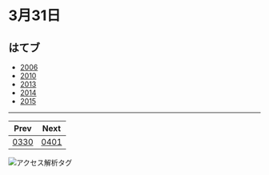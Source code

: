# 3月31日

## はてブ

- [2006](http://b.hatena.ne.jp//kjw_junichi/20080331)
- [2010](http://b.hatena.ne.jp//kjw_junichi/20100331)
- [2013](http://b.hatena.ne.jp//kjw_junichi/20130331)
- [2014](http://b.hatena.ne.jp//kjw_junichi/20140331)
- [2015](http://b.hatena.ne.jp//kjw_junichi/20150331)

----
|Prev|Next|
|----|----|
|[0330](https://gist.github.com/kjunichi/0e93031461f66d354319)|[0401](https://gist.github.com/kjunichi/9083491)

![アクセス解析タグ](http://kjunurl2015.appspot.com/ykoV?p=0331.md)
